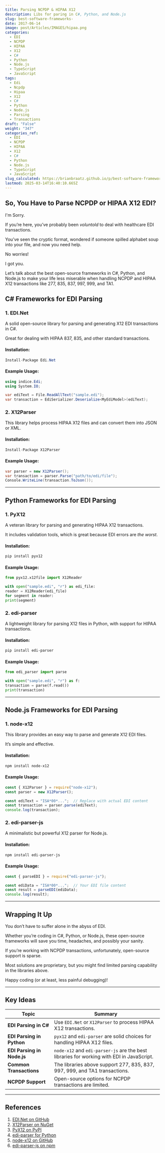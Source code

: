 ```yaml
---
title: Parsing NCPDP & HIPAA X12
description: Libs for paring in C#, Python, and Node.js
slug: best-software-frameworks-
date: 2017-06-14
image: post/Articles/IMAGES/hipaa.png
categories:
  - EDI
  - NCPDP
  - HIPAA
  - X12
  - C#
  - Python
  - Node.js
  - TypeScript
  - JavaScript
tags:
  - Edi
  - Ncpdp
  - Hipaa
  - X12
  - C#
  - Python
  - Node.js
  - Parsing
  - Transactions
draft: "False"
weight: "347"
categories_ref:
  - EDI
  - NCPDP
  - HIPAA
  - X12
  - C#
  - Python
  - Node.js
  - TypeScript
  - JavaScript
slug_calculated: https://brianbraatz.github.io/p/best-software-frameworks-
lastmod: 2025-03-14T16:40:10.665Z
---
```

## So, You Have to Parse NCPDP or HIPAA X12 EDI?

I'm Sorry.

If you’re here, you’ve probably been *voluntold* to deal with healthcare EDI transactions.

You’ve seen the cryptic format, wondered if someone spilled alphabet soup into your file, and now you need help.

No worries!

I got you.

Let’s talk about the best open-source frameworks in C#, Python, and Node.js to make your life less miserable when handling NCPDP and HIPAA X12 transactions like 277, 835, 837, 997, 999, and TA1.

## C# Frameworks for EDI Parsing

### 1. **EDI.Net**

A solid open-source library for parsing and generating X12 EDI transactions in C#.

Great for dealing with HIPAA 837, 835, and other standard transactions.

#### Installation:

```csharp
Install-Package Edi.Net
```

#### Example Usage:

```csharp
using indice.Edi;
using System.IO;

var ediText = File.ReadAllText("sample.edi");
var transaction = EdiSerializer.Deserialize<MyEdiModel>(ediText);
```

### 2. **X12Parser**

This library helps process HIPAA X12 files and can convert them into JSON or XML.

#### Installation:

```csharp
Install-Package X12Parser
```

#### Example Usage:

```csharp
var parser = new X12Parser();
var transaction = parser.Parse("path/to/edi/file");
Console.WriteLine(transaction.ToJson());
```

***

## Python Frameworks for EDI Parsing

### 1. **PyX12**

A veteran library for parsing and generating HIPAA X12 transactions.

It includes validation tools, which is great because EDI errors are *the worst*.

#### Installation:

```sh
pip install pyx12
```

#### Example Usage:

```python
from pyx12.x12file import X12Reader

with open("sample.edi", "r") as edi_file:
reader = X12Reader(edi_file)
for segment in reader:
print(segment)
```

### 2. **edi-parser**

A lightweight library for parsing X12 files in Python, with support for HIPAA transactions.

#### Installation:

```sh
pip install edi-parser
```

#### Example Usage:

```python
from edi_parser import parse

with open("sample.edi", "r") as f:
transaction = parse(f.read())
print(transaction)
```

***

## Node.js Frameworks for EDI Parsing

### 1. **node-x12**

This library provides an easy way to parse and generate X12 EDI files.

It’s simple and effective.

#### Installation:

```sh
npm install node-x12
```

#### Example Usage:

```javascript
const { X12Parser } = require("node-x12");
const parser = new X12Parser();

const ediText = "ISA*00*...";  // Replace with actual EDI content
const transaction = parser.parse(ediText);
console.log(transaction);
```

### 2. **edi-parser-js**

A minimalistic but powerful X12 parser for Node.js.

#### Installation:

```sh
npm install edi-parser-js
```

#### Example Usage:

```javascript
const { parseEDI } = require("edi-parser-js");

const ediData = "ISA*00*...";  // Your EDI file content
const result = parseEDI(ediData);
console.log(result);
```

***

## Wrapping It Up

You don’t have to suffer alone in the abyss of EDI.

Whether you’re coding in C#, Python, or Node.js, these open-source frameworks will save you time, headaches, and possibly your sanity.

If you’re working with NCPDP transactions, unfortunately, open-source support is sparse.

Most solutions are proprietary, but you might find limited parsing capability in the libraries above.

Happy coding (or at least, less painful debugging)!

***

## Key Ideas

| Topic                      | Summary                                                                                   |
| -------------------------- | ----------------------------------------------------------------------------------------- |
| **EDI Parsing in C#**      | Use `EDI.Net` or `X12Parser` to process HIPAA X12 transactions.                           |
| **EDI Parsing in Python**  | `pyx12` and `edi-parser` are solid choices for handling HIPAA X12 files.                  |
| **EDI Parsing in Node.js** | `node-x12` and `edi-parser-js` are the best libraries for working with EDI in JavaScript. |
| **Common Transactions**    | The libraries above support 277, 835, 837, 997, 999, and TA1 transactions.                |
| **NCPDP Support**          | Open-source options for NCPDP transactions are limited.                                   |

***

## References

1. [EDI.Net on GitHub](https://github.com/indice-co/EDI.Net)
2. [X12Parser on NuGet](https://www.nuget.org/packages/X12Parser/)
3. [PyX12 on PyPI](https://pypi.org/project/pyx12/)
4. [edi-parser for Python](https://pypi.org/project/edi-parser/)
5. [node-x12 on GitHub](https://github.com/ConnectedServices/node-x12)
6. [edi-parser-js on npm](https://www.npmjs.com/package/edi-parser-js)
